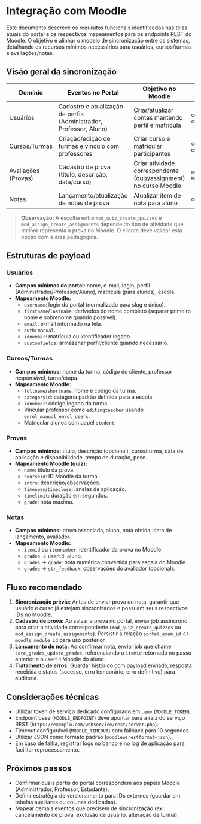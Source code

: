 # Integração com Moodle

Este documento descreve os requisitos funcionais identificados nas telas atuais do portal e os respectivos mapeamentos para os endpoints REST do Moodle. O objetivo é alinhar o modelo de sincronização entre os sistemas, detalhando os recursos mínimos necessários para usuários, cursos/turmas e avaliações/notas.

## Visão geral da sincronização

| Domínio | Eventos no Portal | Objetivo no Moodle | Endpoint Moodle sugerido |
| --- | --- | --- | --- |
| Usuários | Cadastro e atualização de perfis (Administrador, Professor, Aluno) | Criar/atualizar contas mantendo perfil e matrícula | `core_user_create_users`, `core_user_update_users` |
| Cursos/Turmas | Criação/edição de turmas e vínculo com professores | Criar curso e matricular participantes | `core_course_create_courses`, `enrol_manual_enrol_users` |
| Avaliações (Provas) | Cadastro de prova (título, descrição, data/curso) | Criar atividade correspondente (quiz/assignment) no curso Moodle | `mod_quiz_create_quizzes` ou `mod_assign_create_assignments` |
| Notas | Lançamento/atualização de notas de prova | Atualizar item de nota para aluno | `core_grades_update_grades` |

> **Observação:** A escolha entre `mod_quiz_create_quizzes` e `mod_assign_create_assignments` depende do tipo de atividade que melhor representa a prova no Moodle. O cliente deve validar esta opção com a área pedagógica.

## Estruturas de payload

### Usuários
- **Campos mínimos do portal:** nome, e-mail, login, perfil (Administrador/Professor/Aluno), matrícula (para alunos), escola.
- **Mapeamento Moodle:**
  - `username`: login do portal (normalizado para slug e único).
  - `firstname`/`lastname`: derivados do nome completo (separar primeiro nome e sobrenome quando possível).
  - `email`: e-mail informado na tela.
  - `auth`: `manual`.
  - `idnumber`: matrícula ou identificador legado.
  - `customfields`: armazenar perfil/cliente quando necessário.

### Cursos/Turmas
- **Campos mínimos:** nome da turma, código do cliente, professor responsável, turno/etapa.
- **Mapeamento Moodle:**
  - `fullname`/`shortname`: nome e código da turma.
  - `categoryid`: categoria padrão definida para a escola.
  - `idnumber`: código legado da turma.
  - Vincular professor como `editingteacher` usando `enrol_manual_enrol_users`.
  - Matricular alunos com papel `student`.

### Provas
- **Campos mínimos:** título, descrição (opcional), curso/turma, data de aplicação e disponibilidade, tempo de duração, peso.
- **Mapeamento Moodle (quiz):**
  - `name`: título da prova.
  - `courseid`: ID Moodle da turma.
  - `intro`: descrição/observações.
  - `timeopen`/`timeclose`: janelas de aplicação.
  - `timelimit`: duração em segundos.
  - `grade`: nota máxima.

### Notas
- **Campos mínimos:** prova associada, aluno, nota obtida, data de lançamento, avaliador.
- **Mapeamento Moodle:**
  - `itemid` ou `itemnumber`: identificador da prova no Moodle.
  - `grades` → `userid`: aluno.
  - `grades` → `grade`: nota numérica convertida para escala do Moodle.
  - `grades` → `str_feedback`: observações do avaliador (opcional).

## Fluxo recomendado

1. **Sincronização prévia:** Antes de enviar prova ou nota, garantir que usuário e curso já estejam sincronizados e possuam seus respectivos IDs no Moodle.
2. **Cadastro de prova:** Ao salvar a prova no portal, enviar job assíncrono para criar a atividade correspondente (`mod_quiz_create_quizzes` ou `mod_assign_create_assignments`). Persistir a relação `portal_exam_id` ↔ `moodle_module_id` para uso posterior.
3. **Lançamento de nota:** Ao confirmar nota, enviar job que chame `core_grades_update_grades`, referenciando o `itemid` retornado no passo anterior e o `userid` Moodle do aluno.
4. **Tratamento de erros:** Guardar histórico com payload enviado, resposta recebida e status (sucesso, erro temporário, erro definitivo) para auditoria.

## Considerações técnicas

- Utilizar token de serviço dedicado configurado em `.env` (`MOODLE_TOKEN`).
- Endpoint base (`MOODLE_ENDPOINT`) deve apontar para a raiz do serviço REST (`https://exemplo.com/webservice/rest/server.php`).
- Timeout configurável (`MOODLE_TIMEOUT`) com fallback para 10 segundos.
- Utilizar JSON como formato padrão (`moodlewsrestformat=json`).
- Em caso de falha, registrar logs no banco e no log de aplicação para facilitar reprocessamento.

## Próximos passos

- Confirmar quais perfis do portal correspondem aos papéis Moodle (Administrador, Professor, Estudante).
- Definir estratégia de versionamento para IDs externos (guardar em tabelas auxiliares ou colunas dedicadas).
- Mapear demais eventos que precisem de sincronização (ex.: cancelamento de prova, exclusão de usuário, alteração de turma).

